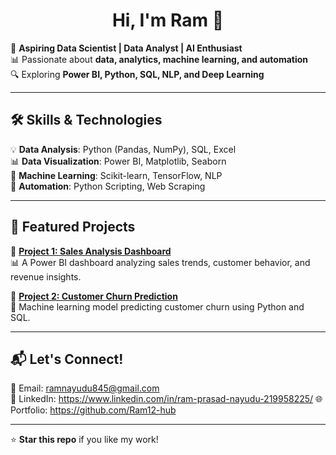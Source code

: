 <h1 align="center">Hi, I'm Ram 👋</h1>

🌟 **Aspiring Data Scientist | Data Analyst | AI Enthusiast**  
📊 Passionate about **data, analytics, machine learning, and automation**  
🔍 Exploring **Power BI, Python, SQL, NLP, and Deep Learning**  

---

## 🛠 **Skills & Technologies**
💡 **Data Analysis**: Python (Pandas, NumPy), SQL, Excel  
📊 **Data Visualization**: Power BI, Matplotlib, Seaborn  
🧠 **Machine Learning**: Scikit-learn, TensorFlow, NLP  
🔄 **Automation**: Python Scripting, Web Scraping  

---

## 📌 **Featured Projects**
🔹 **[Project 1: Sales Analysis Dashboard](https://github.com/yourusername/sales-analysis)**  
📊 A Power BI dashboard analyzing sales trends, customer behavior, and revenue insights.  

🔹 **[Project 2: Customer Churn Prediction](https://github.com/yourusername/churn-prediction)**  
🤖 Machine learning model predicting customer churn using Python and SQL.  

---

## 📬 **Let's Connect!**
📧 Email: ramnayudu845@gmail.com  
🔗 LinkedIn: https://www.linkedin.com/in/ram-prasad-nayudu-219958225/ 
🌐 Portfolio: https://github.com/Ram12-hub

---

⭐ **Star this repo** if you like my work!  
